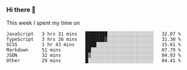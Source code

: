 ### Hi there 👋

<!--
**qiruohan/qiruohan** is a ✨ _special_ ✨ repository because its `README.md` (this file) appears on your GitHub profile.

Here are some ideas to get you started:

- 🔭 I’m currently working on ...
- 🌱 I’m currently learning ...
- 👯 I’m looking to collaborate on ...
- 🤔 I’m looking for help with ...
- 💬 Ask me about ...
- 📫 How to reach me: ...
- 😄 Pronouns: ...
- ⚡ Fun fact: ...
-->

This week I spent my time on 
<!--START_SECTION:waka-->

```text
JavaScript   3 hrs 31 mins   ████████░░░░░░░░░░░░░░░░░   32.07 %
TypeScript   3 hrs 26 mins   ███████▓░░░░░░░░░░░░░░░░░   31.30 %
SCSS         1 hr 43 mins    ████░░░░░░░░░░░░░░░░░░░░░   15.61 %
Markdown     51 mins         ██░░░░░░░░░░░░░░░░░░░░░░░   07.79 %
JSON         32 mins         █▒░░░░░░░░░░░░░░░░░░░░░░░   04.93 %
Other        29 mins         █░░░░░░░░░░░░░░░░░░░░░░░░   04.41 %
```

<!--END_SECTION:waka-->
